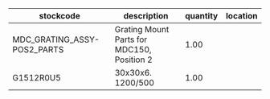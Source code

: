 |stockcode|description|quantity|location|
|---------|-----------|--------|--------|
|MDC_GRATING_ASSY-POS2_PARTS|Grating Mount Parts for MDC150, Position 2|1.00||
|G1512R0U5|30x30x6. 1200/500|1.00||

